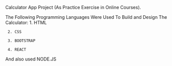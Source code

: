 Calculator App Project (As Practice Exercise in Online Courses).

The Following Programming Languages Were Used To Build and Design The Calculator:
     1. HTML
     
     2. CSS
     
     3. BOOTSTRAP
     
     4. REACT
     
And also used NODE.JS
